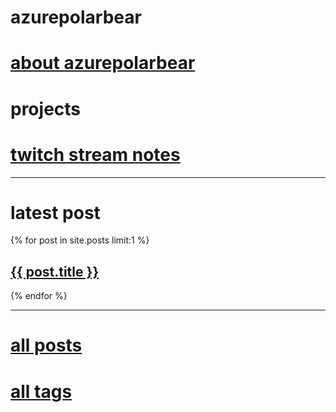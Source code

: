 # azurepolarbear

# [about azurepolarbear](https://azurepolarbear.github.io/about)

# projects

# [twitch stream notes](https://azurepolarbear.github.io/twitch-stream-notes/)

----

# latest post

{% for post in site.posts limit:1 %}
  <h2><a href=".{{ post.url }}">{{ post.title }}</a></h2>
{% endfor %}

----

# [all posts](./all-posts.md)

# [all tags](./all-tags.md)
